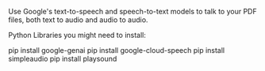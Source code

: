 Use Google's text-to-speech and speech-to-text models to talk to your PDF files, both text to audio and audio to audio.

Python Libraries you might need to install:

  pip install google-genai
  pip install google-cloud-speech
  pip install simpleaudio
  pip install playsound
